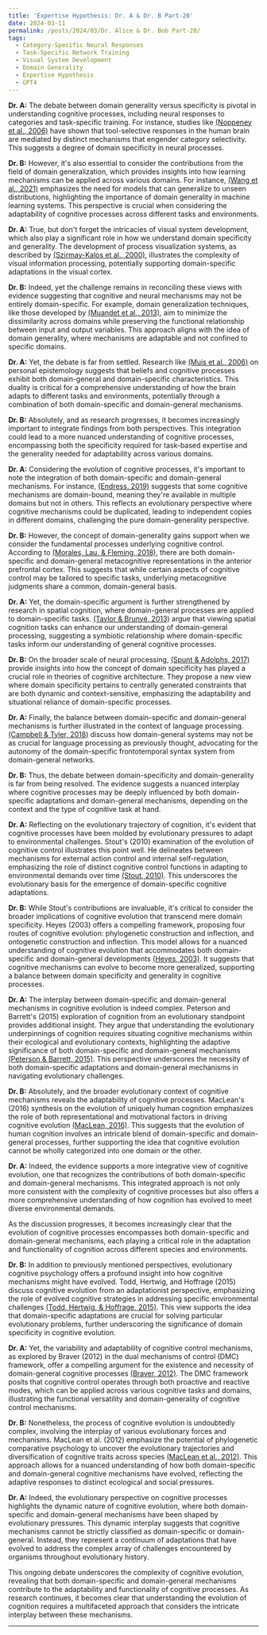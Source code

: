 ```yaml
---
title: 'Expertise Hypothesis: Dr. A & Dr. B Part-20'
date: 2024-03-11
permalink: /posts/2024/03/Dr. Alice & Dr. Bob Part-20/
tags:
  - Category-Specific Neural Responses
  - Task-Specific Network Training
  - Visual System Development
  - Domain Generality
  - Expertise Hypothesis
  - GPT4
---
```


**Dr. A:** The debate between domain generality versus specificity is pivotal in understanding cognitive processes, including neural responses to categories and task-specific training. For instance, studies like [(Noppeney et al., 2006)](https://consensus.app/papers/mechanisms-responses-noppeney/246b39ae277d5c64934671cdabf4dcf5/?utm_source=chatgpt) have shown that tool-selective responses in the human brain are mediated by distinct mechanisms that engender category selectivity. This suggests a degree of domain specificity in neural processes.

**Dr. B:** However, it's also essential to consider the contributions from the field of domain generalization, which provides insights into how learning mechanisms can be applied across various domains. For instance, [(Wang et al., 2021)](https://consensus.app/papers/generalizing-unseen-domains-survey-domain-wang/7a468cd0bc195f16aafd3a292a926d41/?utm_source=chatgpt) emphasizes the need for models that can generalize to unseen distributions, highlighting the importance of domain generality in machine learning systems. This perspective is crucial when considering the adaptability of cognitive processes across different tasks and environments.

**Dr. A:** True, but don't forget the intricacies of visual system development, which also play a significant role in how we understand domain specificity and generality. The development of process visualization systems, as described by [(Szirmay-Kalos et al., 2000)](https://consensus.app/papers/development-process-visualization-systems-szirmaykalos/c734da6c4d30576f8f68b8c80518f83d/?utm_source=chatgpt), illustrates the complexity of visual information processing, potentially supporting domain-specific adaptations in the visual cortex.

**Dr. B:** Indeed, yet the challenge remains in reconciling these views with evidence suggesting that cognitive and neural mechanisms may not be entirely domain-specific. For example, domain generalization techniques, like those developed by [(Muandet et al., 2013)](https://consensus.app/papers/domain-generalization-invariant-feature-representation-muandet/a001bb7bc839549588fe9a8521091bfa/?utm_source=chatgpt), aim to minimize the dissimilarity across domains while preserving the functional relationship between input and output variables. This approach aligns with the idea of domain generality, where mechanisms are adaptable and not confined to specific domains.

**Dr. A:** Yet, the debate is far from settled. Research like [(Muis et al., 2006)](https://consensus.app/papers/domaingenerality-domainspecificity-personal-muis/9d11c8bd51c95b62aedd368ebef5bbee/?utm_source=chatgpt) on personal epistemology suggests that beliefs and cognitive processes exhibit both domain-general and domain-specific characteristics. This duality is critical for a comprehensive understanding of how the brain adapts to different tasks and environments, potentially through a combination of both domain-specific and domain-general mechanisms.

**Dr. B:** Absolutely, and as research progresses, it becomes increasingly important to integrate findings from both perspectives. This integration could lead to a more nuanced understanding of cognitive processes, encompassing both the specificity required for task-based expertise and the generality needed for adaptability across various domains.

**Dr. A:** Considering the evolution of cognitive processes, it's important to note the integration of both domain-specific and domain-general mechanisms. For instance, [(Endress, 2019)](https://consensus.app/papers/duplications-domaingenerality-endress/31012ca0645c50999784d785f9f0bdda/?utm_source=chatgpt) suggests that some cognitive mechanisms are domain-bound, meaning they're available in multiple domains but not in others. This reflects an evolutionary perspective where cognitive mechanisms could be duplicated, leading to independent copies in different domains, challenging the pure domain-generality perspective.

**Dr. B:** However, the concept of domain-generality gains support when we consider the fundamental processes underlying cognitive control. According to [(Morales, Lau, & Fleming, 2018)](https://consensus.app/papers/domaingeneral-domainspecific-patterns-activity-morales/96ca6d1f77785ff5b298d8e90762dfea/?utm_source=chatgpt), there are both domain-specific and domain-general metacognitive representations in the anterior prefrontal cortex. This suggests that while certain aspects of cognitive control may be tailored to specific tasks, underlying metacognitive judgments share a common, domain-general basis.

**Dr. A:** Yet, the domain-specific argument is further strengthened by research in spatial cognition, where domain-general processes are applied to domain-specific tasks. [(Taylor & Brunyé, 2013)](https://consensus.app/papers/cognition-spatial-cognition-domaingeneral-within-taylor/613b98ce7cb65cf6b0d2cdbb3894b9e4/?utm_source=chatgpt) argue that viewing spatial cognition tasks can enhance our understanding of domain-general processing, suggesting a symbiotic relationship where domain-specific tasks inform our understanding of general cognitive processes.

**Dr. B:** On the broader scale of neural processing, [(Spunt & Adolphs, 2017)](https://consensus.app/papers/look-domain-specificity-insights-neuroscience-spunt/43c66b3fa97259f39c89fae26919dc14/?utm_source=chatgpt) provide insights into how the concept of domain specificity has played a crucial role in theories of cognitive architecture. They propose a new view where domain specificity pertains to centrally generated constraints that are both dynamic and context-sensitive, emphasizing the adaptability and situational reliance of domain-specific processes.

**Dr. A:** Finally, the balance between domain-specific and domain-general mechanisms is further illustrated in the context of language processing. [(Campbell & Tyler, 2018)](https://consensus.app/papers/languagerelated-systems-brain-campbell/a3507ac4e2595a23a76e0617138347b4/?utm_source=chatgpt) discuss how domain-general systems may not be as crucial for language processing as previously thought, advocating for the autonomy of the domain-specific frontotemporal syntax system from domain-general networks.

**Dr. B:** Thus, the debate between domain-specificity and domain-generality is far from being resolved. The evidence suggests a nuanced interplay where cognitive processes may be deeply influenced by both domain-specific adaptations and domain-general mechanisms, depending on the context and the type of cognitive task at hand.

**Dr. A:** Reflecting on the evolutionary trajectory of cognition, it's evident that cognitive processes have been molded by evolutionary pressures to adapt to environmental challenges. Stout's (2010) examination of the evolution of cognitive control illustrates this point well. He delineates between mechanisms for external action control and internal self-regulation, emphasizing the role of distinct cognitive control functions in adapting to environmental demands over time [(Stout, 2010)](https://consensus.app/papers/evolution-cognitive-control-stout/15fc7d30708459aa98528cb064059d3e/?utm_source=chatgpt). This underscores the evolutionary basis for the emergence of domain-specific cognitive adaptations.

**Dr. B:** While Stout's contributions are invaluable, it's critical to consider the broader implications of cognitive evolution that transcend mere domain specificity. Heyes (2003) offers a compelling framework, proposing four routes of cognitive evolution: phylogenetic construction and inflection, and ontogenetic construction and inflection. This model allows for a nuanced understanding of cognitive evolution that accommodates both domain-specific and domain-general developments [(Heyes, 2003)](https://consensus.app/papers/four-routes-evolution-heyes/0c4265d19d905fb79e6de7a1066e3898/?utm_source=chatgpt). It suggests that cognitive mechanisms can evolve to become more generalized, supporting a balance between domain specificity and generality in cognitive processes.

**Dr. A:** The interplay between domain-specific and domain-general mechanisms in cognitive evolution is indeed complex. Peterson and Barrett's (2015) exploration of cognition from an evolutionary standpoint provides additional insight. They argue that understanding the evolutionary underpinnings of cognition requires situating cognitive mechanisms within their ecological and evolutionary contexts, highlighting the adaptive significance of both domain-specific and domain-general mechanisms [(Peterson & Barrett, 2015)](https://consensus.app/papers/cognition-evolution-peterson/e0bac19fa2c851908c6a8ea1f1846ef6/?utm_source=chatgpt). This perspective underscores the necessity of both domain-specific adaptations and domain-general mechanisms in navigating evolutionary challenges.

**Dr. B:** Absolutely, and the broader evolutionary context of cognitive mechanisms reveals the adaptability of cognitive processes. MacLean's (2016) synthesis on the evolution of uniquely human cognition emphasizes the role of both representational and motivational factors in driving cognitive evolution [(MacLean, 2016)](https://consensus.app/papers/unraveling-evolution-uniquely-cognition-maclean/27aa21cc2aac500d812caf112c745e32/?utm_source=chatgpt). This suggests that the evolution of human cognition involves an intricate blend of domain-specific and domain-general processes, further supporting the idea that cognitive evolution cannot be wholly categorized into one domain or the other.

**Dr. A:** Indeed, the evidence supports a more integrative view of cognitive evolution, one that recognizes the contributions of both domain-specific and domain-general mechanisms. This integrated approach is not only more consistent with the complexity of cognitive processes but also offers a more comprehensive understanding of how cognition has evolved to meet diverse environmental demands.

As the discussion progresses, it becomes increasingly clear that the evolution of cognitive processes encompasses both domain-specific and domain-general mechanisms, each playing a critical role in the adaptation and functionality of cognition across different species and environments.

**Dr. B:** In addition to previously mentioned perspectives, evolutionary cognitive psychology offers a profound insight into how cognitive mechanisms might have evolved. Todd, Hertwig, and Hoffrage (2015) discuss cognitive evolution from an adaptationist perspective, emphasizing the role of evolved cognitive strategies in addressing specific environmental challenges [(Todd, Hertwig, & Hoffrage, 2015)](https://consensus.app/papers/cognitive-psychology-todd/c7da055551a05f4b8ab38875562bd489/?utm_source=chatgpt). This view supports the idea that domain-specific adaptations are crucial for solving particular evolutionary problems, further underscoring the significance of domain specificity in cognitive evolution.

**Dr. A:** Yet, the variability and adaptability of cognitive control mechanisms, as explored by Braver (2012) in the dual mechanisms of control (DMC) framework, offer a compelling argument for the existence and necessity of domain-general cognitive processes [(Braver, 2012)](https://consensus.app/papers/nature-control-mechanisms-framework-braver/7024f31297e552a4a440187a6ab795a8/?utm_source=chatgpt). The DMC framework posits that cognitive control operates through both proactive and reactive modes, which can be applied across various cognitive tasks and domains, illustrating the functional versatility and domain-generality of cognitive control mechanisms.

**Dr. B:** Nonetheless, the process of cognitive evolution is undoubtedly complex, involving the interplay of various evolutionary forces and mechanisms. MacLean et al. (2012) emphasize the potential of phylogenetic comparative psychology to uncover the evolutionary trajectories and diversification of cognitive traits across species [(MacLean et al., 2012)](https://consensus.app/papers/cognition-evolve-phylogenetic-comparative-psychology-maclean/e0ca056c9e1d5b2fb5fab721830f5a77/?utm_source=chatgpt). This approach allows for a nuanced understanding of how both domain-specific and domain-general cognitive mechanisms have evolved, reflecting the adaptive responses to distinct ecological and social pressures.

**Dr. A:** Indeed, the evolutionary perspective on cognitive processes highlights the dynamic nature of cognitive evolution, where both domain-specific and domain-general mechanisms have been shaped by evolutionary pressures. This dynamic interplay suggests that cognitive mechanisms cannot be strictly classified as domain-specific or domain-general. Instead, they represent a continuum of adaptations that have evolved to address the complex array of challenges encountered by organisms throughout evolutionary history.

This ongoing debate underscores the complexity of cognitive evolution, revealing that both domain-specific and domain-general mechanisms contribute to the adaptability and functionality of cognitive processes. As research continues, it becomes clear that understanding the evolution of cognition requires a multifaceted approach that considers the intricate interplay between these mechanisms.

---